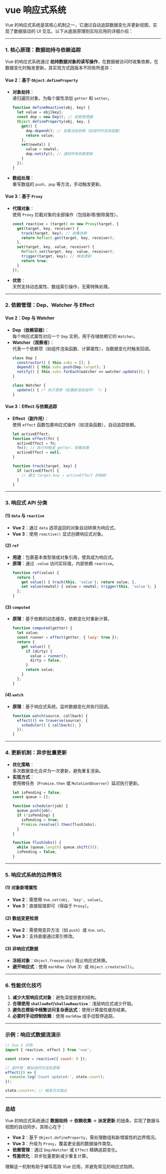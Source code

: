 # vue 响应式系统

Vue 的响应式系统是其核心机制之一，它通过自动追踪数据变化并更新视图，实现了数据驱动的 UI 交互。以下从底层原理到实际应用的详细介绍：

---

### **1. 核心原理：数据劫持与依赖追踪**
Vue 的响应式系统通过 **劫持数据对象的读写操作**，在数据被访问时收集依赖，在数据变化时触发更新。其实现方式因版本不同有所差异：

#### **Vue 2：基于 `Object.defineProperty`**
- **对象劫持**：  
  递归遍历对象，为每个属性添加 `getter` 和 `setter`。
  ```javascript
  function defineReactive(obj, key) {
    let value = obj[key];
    const dep = new Dep(); // 依赖管理器
    Object.defineProperty(obj, key, {
      get() {
        dep.depend(); // 收集当前依赖（如组件的渲染函数）
        return value;
      },
      set(newVal) {
        value = newVal;
        dep.notify(); // 通知所有依赖更新
      }
    });
  }
  ```
- **数组处理**：  
  重写数组的 `push`、`pop` 等方法，手动触发更新。

#### **Vue 3：基于 `Proxy`**
- **代理对象**：  
  使用 `Proxy` 拦截对象的全部操作（包括新增/删除属性）。
  ```javascript
  const reactive = (target) => new Proxy(target, {
    get(target, key, receiver) {
      track(target, key); // 收集依赖
      return Reflect.get(target, key, receiver);
    },
    set(target, key, value, receiver) {
      Reflect.set(target, key, value, receiver);
      trigger(target, key); // 触发更新
      return true;
    }
  });
  ```
- **优势**：  
  天然支持动态属性、数组索引操作，无需特殊处理。

---

### **2. 依赖管理：Dep、Watcher 与 Effect**
#### **Vue 2：Dep 与 Watcher**
- **Dep（依赖容器）**：  
  每个响应式属性对应一个 `Dep` 实例，用于存储依赖它的 `Watcher`。
- **Watcher（观察者）**：  
  代表一个依赖项（如组件渲染函数、计算属性），当数据变化时触发回调。
  ```javascript
  class Dep {
    constructor() { this.subs = []; }
    depend() { this.subs.push(Dep.target); }
    notify() { this.subs.forEach(watcher => watcher.update()); }
  }

  class Watcher {
    update() { /* 执行更新（如重新渲染组件） */ }
  }
  ```

#### **Vue 3：Effect 与依赖追踪**
- **Effect（副作用）**：  
  使用 `effect` 函数包裹响应式操作（如渲染函数），自动追踪依赖。
  ```javascript
  let activeEffect;
  function effect(fn) {
    activeEffect = fn;
    fn(); // 执行时触发 getter，收集依赖
    activeEffect = null;
  }

  function track(target, key) {
    if (activeEffect) {
      // 建立 target.key → activeEffect 的映射
    }
  }
  ```

---

### **3. 响应式 API 分类**
#### **(1) `data` 与 `reactive`**
- **Vue 2**：通过 `data` 选项返回的对象自动转换为响应式。
- **Vue 3**：使用 `reactive()` 显式创建响应式对象。

#### **(2) `ref`**
- **用途**：包裹基本类型值或对象引用，使其成为响应式。
- **原理**：通过 `.value` 访问实际值，内部依赖 `reactive`。
  ```javascript
  function ref(value) {
    return {
      get value() { track(this, 'value'); return value; },
      set value(newVal) { value = newVal; trigger(this, 'value'); }
    };
  }
  ```

#### **(3) `computed`**
- **原理**：基于依赖的动态缓存，依赖变化时重新计算。
  ```javascript
  function computed(getter) {
    let value;
    const runner = effect(getter, { lazy: true });
    return {
      get value() {
        if (dirty) {
          value = runner();
          dirty = false;
        }
        return value;
      }
    };
  }
  ```

#### **(4) `watch`**
- **原理**：基于响应式系统，监听数据变化并执行回调。
  ```javascript
  function watch(source, callback) {
    effect(() => traverse(source), {
      scheduler() { callback(); }
    });
  }
  ```

---

### **4. 更新机制：异步批量更新**
- **优化策略**：  
  多次数据变化合并为一次更新，避免重复渲染。
- **实现方式**：  
  使用微任务（`Promise.then` 或 `MutationObserver`）延迟执行更新。
  ```javascript
  let isPending = false;
  const queue = [];

  function scheduler(job) {
    queue.push(job);
    if (!isPending) {
      isPending = true;
      Promise.resolve().then(flushJobs);
    }
  }

  function flushJobs() {
    while (queue.length) queue.shift()();
    isPending = false;
  }
  ```

---

### **5. 响应式系统的边界情况**
#### **(1) 对象新增属性**
- **Vue 2**：需使用 `Vue.set(obj, 'key', value)`。
- **Vue 3**：直接赋值即可（得益于 `Proxy`）。

#### **(2) 数组变更检测**
- **Vue 2**：需使用变异方法（如 `push`）或 `Vue.set`。
- **Vue 3**：支持直接通过索引修改。

#### **(3) 非响应式数据**
- **冻结对象**：`Object.freeze(obj)` 阻止响应式转换。
- **避开响应式**：使用 `markRaw`（Vue 3）或 `Object.create(null)`。

---

### **6. 性能优化技巧**
1. **减少大型响应式对象**：避免深度嵌套的结构。
2. **合理使用 `shallowRef`/`shallowReactive`**：浅层响应式减少开销。
3. **避免在模板中频繁访问复杂表达式**：使用计算属性缓存结果。
4. **必要时手动控制依赖**：使用 `markRaw` 或手动暂停追踪。

---

### **示例：响应式数据流演示**
```javascript
// Vue 3 示例
import { reactive, effect } from 'vue';

const state = reactive({ count: 0 });

// 副作用：模拟组件的渲染逻辑
effect(() => {
  console.log('Count updated:', state.count);
});

state.count++; // 触发日志输出
```

---

### **总结**
Vue 的响应式系统通过 **数据劫持** → **依赖收集** → **派发更新** 的链条，实现了数据与视图的自动同步。其核心在于：
- **Vue 2**：基于 `Object.defineProperty`，需处理数组和新增属性的边界情况。
- **Vue 3**：升级为 `Proxy`，覆盖更全面的数据操作类型。
- **依赖管理**：通过 `Dep/Watcher` 或 `Effect` 精确追踪变化。
- **性能优化**：异步批量更新减少重复计算。

理解这一机制有助于编写高效 Vue 应用，并避免常见的响应式陷阱。